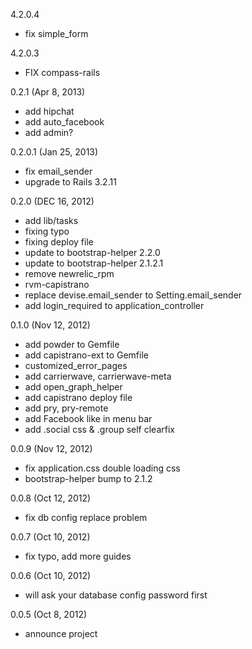 4.2.0.4 

* fix simple_form

4.2.0.3

* FIX compass-rails

0.2.1 (Apr 8, 2013)

* add hipchat
* add auto_facebook
* add admin?

0.2.0.1 (Jan 25, 2013)
  * fix email_sender
  * upgrade to Rails 3.2.11

0.2.0 (DEC 16, 2012)
  * add lib/tasks 
  * fixing typo
  * fixing deploy file
  * update to bootstrap-helper 2.2.0
  * update to bootstrap-helper 2.1.2.1
  * remove newrelic_rpm
  * rvm-capistrano
  * replace devise.email_sender to Setting.email_sender
  * add login_required to application_controller
  
0.1.0 (Nov 12, 2012)
  * add powder to Gemfile
  * add capistrano-ext to Gemfile
  * customized_error_pages
  * add carrierwave, carrierwave-meta
  * add open_graph_helper
  * add capistrano deploy file
  * add pry, pry-remote
  * add Facebook like in menu bar
  * add .social css & .group self clearfix
  
0.0.9 (Nov 12, 2012)
  * fix application.css double loading css
  * bootstrap-helper bump to 2.1.2

0.0.8 (Oct 12, 2012)
  * fix db config replace problem

0.0.7 (Oct 10, 2012)
  * fix typo, add more guides

0.0.6 (Oct 10, 2012)
  * will ask your database config password first
  
0.0.5 (Oct 8, 2012)
  * announce project